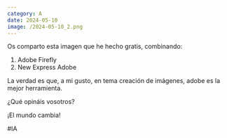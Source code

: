 ```yaml
--- 
category: A 
date: 2024-05-10 
image: /2024-05-10_2.png 
--- 
```


Os comparto esta imagen que he hecho gratis, combinando:

1) Adobe Firefly
2) New Express Adobe

La verdad es que, a mi gusto, en tema creación de imágenes, adobe es la mejor herramienta. 

¿Qué opináis vosotros?

¡El mundo cambia!

#IA